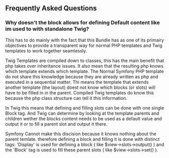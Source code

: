 ## Frequently Asked Questions

### Why doesn't the block allows for defining Default content like im used to with standalone Twig?

This has to do mainly with the fact that this Bundle has as one of its primairy objectives to provide a transparent way for normal PHP templates and Twig templates
to work together seamlessly. 

Twig Templates are compiled down to classes, this has the main benefit that php takes over inheritance issues. It also mean that the resulting php knows which template extends
which template. The Normal Symfony PHP template do not share this knowledge because they are already written as php and executed in a sequential matter. Thi means the template 
that extends another template (the layout) doest not know which blocks (or slots) will have to be filled in in the parent. Compiled Twig templates do know this because the php 
class structure can tell it this information.

In Twig this means that defining and filling slots can be done with one single Block tag. And Twig can determine by looking at the template parents and children wether the
blocks content needs to be used as a default value and output it or to fill a parent slot and output it there.

Symfony Cannot make this discision because it knows nothing about the parent temlate. therefore defining a block  and filling it is done with distinct tags: 'Display' is used 
for defining a block ( like $view->slots->output() ) and the 'Block' tag is used to fill these parent slots ( like $view->slots->set() ).